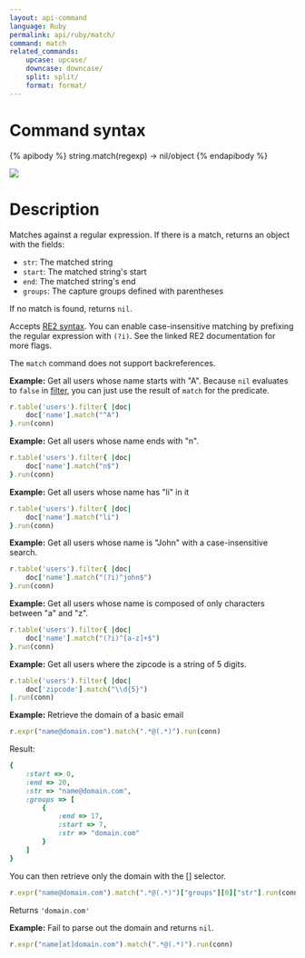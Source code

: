 ```yaml
---
layout: api-command
language: Ruby
permalink: api/ruby/match/
command: match
related_commands:
    upcase: upcase/
    downcase: downcase/
    split: split/
    format: format/
---
```


# Command syntax #

{% apibody %}
string.match(regexp) &rarr; nil/object
{% endapibody %}

<img src="/assets/images/docs/api_illustrations/match.png" class="api_command_illustration" />

# Description #


Matches against a regular expression. If there is a match, returns an object with the fields:

- `str`: The matched string
- `start`: The matched string's start
- `end`: The matched string's end
- `groups`: The capture groups defined with parentheses

If no match is found, returns `nil`.

<!-- break -->

Accepts [RE2 syntax][re2]. You can enable case-insensitive matching by prefixing the regular expression with `(?i)`. See the linked RE2 documentation for more flags.

[re2]: https://github.com/google/re2/wiki/Syntax

The `match` command does not support backreferences.

__Example:__ Get all users whose name starts with "A". Because `nil` evaluates to `false` in
[filter](/api/ruby/filter/), you can just use the result of `match` for the predicate.

```rb
r.table('users').filter{ |doc|
    doc['name'].match("^A")
}.run(conn)
```

__Example:__ Get all users whose name ends with "n".

```rb
r.table('users').filter{ |doc|
    doc['name'].match("n$")
}.run(conn)
```

__Example:__ Get all users whose name has "li" in it

```rb
r.table('users').filter{ |doc|
    doc['name'].match("li")
}.run(conn)
```

__Example:__ Get all users whose name is "John" with a case-insensitive search.

```rb
r.table('users').filter{ |doc|
    doc['name'].match("(?i)^john$")
}.run(conn)
```

__Example:__ Get all users whose name is composed of only characters between "a" and "z".

```rb
r.table('users').filter{ |doc|
    doc['name'].match("(?i)^[a-z]+$")
}.run(conn)
```

__Example:__ Get all users where the zipcode is a string of 5 digits.

```rb
r.table('users').filter{ |doc|
    doc['zipcode'].match("\\d{5}")
|.run(conn)
```


__Example:__ Retrieve the domain of a basic email

```rb
r.expr("name@domain.com").match(".*@(.*)").run(conn)
```

Result:

```rb
{
    :start => 0,
    :end => 20,
    :str => "name@domain.com",
    :groups => [
        {
            :end => 17,
            :start => 7,
            :str => "domain.com"
        }
    ]
}
```

You can then retrieve only the domain with the [\[\]](/api/ruby/get_field) selector.

```rb
r.expr("name@domain.com").match(".*@(.*)")["groups"][0]["str"].run(conn)
```

Returns `'domain.com'`


__Example:__ Fail to parse out the domain and returns `nil`.

```rb
r.expr("name[at]domain.com").match(".*@(.*)").run(conn)
```
